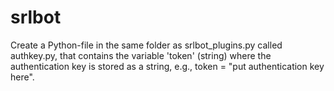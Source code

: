 # srlbot

Create a Python-file in the same folder as srlbot_plugins.py called authkey.py, that contains the variable 'token' (string) where the authentication key is stored as a string, e.g., token = "put authentication key here".
